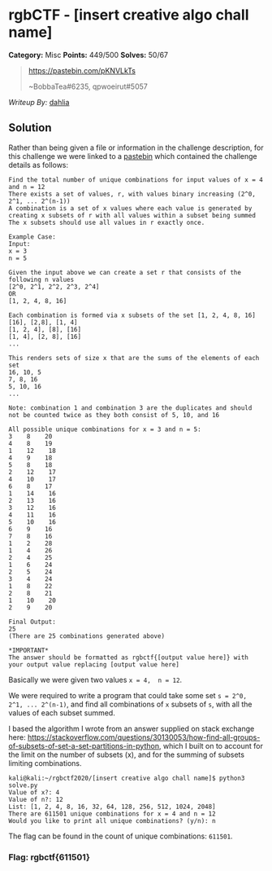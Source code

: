 # rgbCTF - [insert creative algo chall name]

**Category:** Misc
**Points:** 449/500
**Solves:** 50/67

> https://pastebin.com/pKNVLkTs
> 
> ~BobbaTea#6235, qpwoeirut#5057

*Writeup By:* [dahlia](https://github.com/orangeblossomest)

## Solution

Rather than being given a file or information in the challenge description, for this challenge we were linked to a [pastebin](https://pastebin.com/pKNVLkTs) which contained the challenge details as follows: 

```
Find the total number of unique combinations for input values of x = 4 and n = 12
There exists a set of values, r, with values binary increasing (2^0, 2^1, ... 2^(n-1))
A combination is a set of x values where each value is generated by creating x subsets of r with all values within a subset being summed
The x subsets should use all values in r exactly once.

Example Case:
Input:
x = 3
n = 5

Given the input above we can create a set r that consists of the following n values
[2^0, 2^1, 2^2, 2^3, 2^4]
OR
[1, 2, 4, 8, 16]

Each combination is formed via x subsets of the set [1, 2, 4, 8, 16]
[16], [2,8], [1, 4]
[1, 2, 4], [8], [16]
[1, 4], [2, 8], [16]
...

This renders sets of size x that are the sums of the elements of each set
16, 10, 5
7, 8, 16
5, 10, 16
...

Note: combination 1 and combination 3 are the duplicates and should not be counted twice as they both consist of 5, 10, and 16

All possible unique combinations for x = 3 and n = 5:
3    8    20
4    8    19
1    12    18
4    9    18
5    8    18
2    12    17
4    10    17
6    8    17
1    14    16
2    13    16
3    12    16
4    11    16
5    10    16
6    9    16
7    8    16
1    2    28
1    4    26
2    4    25
1    6    24
2    5    24
3    4    24
1    8    22
2    8    21
1    10    20
2    9    20

Final Output:
25
(There are 25 combinations generated above)

*IMPORTANT*
The answer should be formatted as rgbctf{[output value here]} with your output value replacing [output value here]
```

Basically we were given two values `x = 4,  n = 12`.

We were required to write a program that could take some set `s = 2^0, 2^1, ... 2^(n-1)`, and find all combinations of `x` subsets of `s`, with all the values of each subset summed.

I based the algorithm I wrote from an answer supplied on stack exchange here: https://stackoverflow.com/questions/30130053/how-find-all-groups-of-subsets-of-set-a-set-partitions-in-python, which I built on to account for the limit on the number of subsets (x), and for the summing of subsets limiting combinations.

```
kali@kali:~/rgbctf2020/[insert creative algo chall name]$ python3 solve.py
Value of x?: 4
Value of n?: 12
List: [1, 2, 4, 8, 16, 32, 64, 128, 256, 512, 1024, 2048]
There are 611501 unique combinations for x = 4 and n = 12
Would you like to print all unique combinations? (y/n): n
```

The flag can be found in the count of unique combinations: `611501`.

### Flag: rgbctf{611501}
